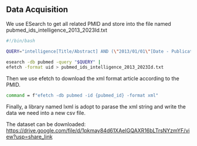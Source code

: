 ## Data Acquisition

We use ESearch to get all related PMID and store into the file named pubmed_ids_intelligence_2013_2023Id.txt

```sh
#!/bin/bash

QUERY="intelligence[Title/Abstract] AND (\"2013/01/01\"[Date - Publication] : \"2023/12/31\"[Date - Publication])"

esearch -db pubmed -query "$QUERY" |
efetch -format uid > pubmed_ids_intelligence_2013_2023Id.txt
```

Then we use efetch to download the xml format article according to the PMID.

```sh
command = f"efetch -db pubmed -id {pubmed_id} -format xml"
```

Finally, a library named lxml is adopt to parase the xml string and write the data we need into a new csv file.

The dataset can be downloaded: https://drive.google.com/file/d/1pkmay84d61XAeIGQAXR16bLTrsNYzmYF/view?usp=share_link